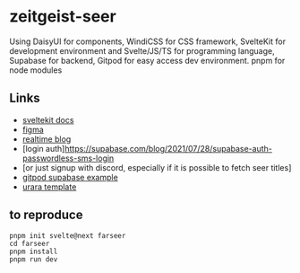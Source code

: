 # zeitgeist-seer

Using DaisyUI for components, WindiCSS for CSS framework,
SvelteKit for development environment and Svelte/JS/TS for programming language,
Supabase for backend, Gitpod for easy access dev environment.
pnpm for node modules

## Links

- [sveltekit docs](https://kit.svelte.dev/docs)
- [figma](https://www.figma.com/file/1HTcAW1sYeirtiphiuwSWe/Seers?node-id=1%3A499)
- [realtime blog](https://github.com/sveltemaster/sveltekit-supabase-realtime-blog)
- [login auth]https://supabase.com/blog/2021/07/28/supabase-auth-passwordless-sms-login
- [or just signup with discord, especially if it is possible to fetch seer titles]
- [gitpod supabase example](https://github.com/supabase-community/supabase-sveltekit-example)
- [urara template](https://github.com/importantimport/urara)

## to reproduce

```
pnpm init svelte@next farseer
cd farseer
pnpm install
pnpm run dev
```
